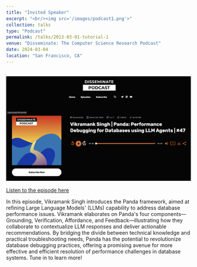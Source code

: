 ```yaml
---
title: "Invited Speaker"
excerpt: "<br/><img src='/images/podcast1.png'>"
collection: talks
type: "Podcast"
permalink: /talks/2013-03-01-tutorial-1
venue: "Disseminate: The Computer Science Research Podcast"
date: 2024-03-04
location: "San Francisco, CA"
---
```


<br/><img src='/images/podcast1.png'>

[Listen to the episode here](https://www.youtube.com/watch?v=_3KO5_2R4_8&t=943s)

In this episode, Vikramank Singh introduces the Panda framework, aimed at refining Large Language Models' (LLMs) capability to address database performance issues. Vikramank elaborates on Panda's four components—Grounding, Verification, Affordance, and Feedback—illustrating how they collaborate to contextualize LLM responses and deliver actionable recommendations. By bridging the divide between technical knowledge and practical troubleshooting needs, Panda has the potential to revolutionize database debugging practices, offering a promising avenue for more effective and efficient resolution of performance challenges in database systems. Tune in to learn more!
